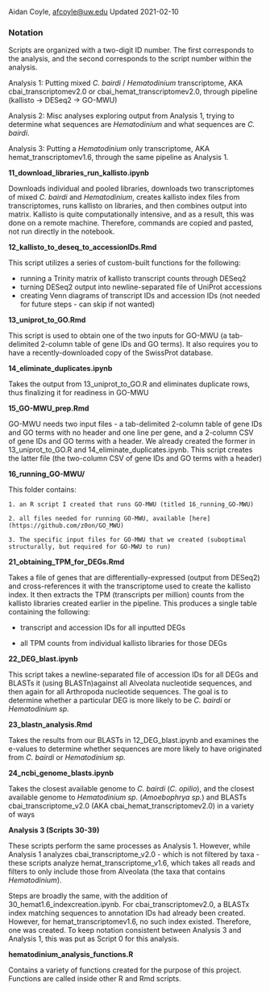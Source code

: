 Aidan Coyle, afcoyle@uw.edu
Updated 2021-02-10

### Notation

Scripts are organized with a two-digit ID number. The first corresponds to the analysis, and the second corresponds to the script number within the analysis.

Analysis 1: Putting mixed _C. bairdi_ / _Hematodinium_ transcriptome, AKA cbai_transcriptomev2.0 or cbai_hemat_transcriptomev2.0, through pipeline (kallisto -> DESeq2 -> GO-MWU)

Analysis 2: Misc analyses exploring output from Analysis 1, trying to determine what sequences are _Hematodinium_ and what sequences are _C. bairdi_.

Analysis 3: Putting a _Hematodinium_ only transcriptome, AKA hemat_transcriptomev1.6, through the same pipeline as Analysis 1.

**11_download_libraries_run_kallisto.ipynb** 

Downloads individual and pooled libraries, downloads two transcriptomes of mixed _C. bairdi_ and _Hematodinium_, creates kallisto index files from transcriptomes, runs kallisto on libraries, and then combines output into matrix. Kallisto is quite computationally intensive, and as a result, this was done on a remote machine. Therefore, commands are copied and pasted, not run directly in the notebook.

**12_kallisto_to_deseq_to_accessionIDs.Rmd**

This script utilizes a series of custom-built functions for the following: 
- running a Trinity matrix of kallisto transcript counts through DESeq2
- turning DESeq2 output into newline-separated file of UniProt accessions
- creating Venn diagrams of transcript IDs and accession IDs (not needed for future steps - can skip if not wanted)

**13_uniprot_to_GO.Rmd**

This script is used to obtain one of the two inputs for GO-MWU (a tab-delimited 2-column table of gene IDs and GO terms). It also requires you to have a recently-downloaded copy of the SwissProt database.


**14_eliminate_duplicates.ipynb**

Takes the output from 13_uniprot_to_GO.R and eliminates duplicate rows, thus finalizing it for readiness in GO-MWU

**15_GO-MWU_prep.Rmd**

GO-MWU needs two input files - a tab-delimited 2-column table of gene IDs and GO terms with no header and one line per gene, and a 2-column CSV of gene IDs and GO terms with a header. We already created the former in 13_uniprot_to_GO.R and 14_eliminate_duplicates.ipynb. This script creates the latter file (the two-column CSV of gene IDs and GO terms with a header)

**16_running_GO-MWU/**

This folder contains: 

    1. an R script I created that runs GO-MWU (titled 16_running_GO-MWU)

    2. all files needed for running GO-MWU, available [here](https://github.com/z0on/GO_MWU)

    3. The specific input files for GO-MWU that we created (suboptimal structurally, but required for GO-MWU to run)

**21_obtaining_TPM_for_DEGs.Rmd**

Takes a file of genes that are differentially-expressed (output from DESeq2) and cross-references it with the transcriptome used to create the kallisto index. It then extracts the TPM (transcripts per million) counts from the kallisto libraries created earlier in the pipeline. This produces a single table containing the following:

- transcript and accession IDs for all inputted DEGs

- all TPM counts from individual kallisto libraries for those DEGs

**22_DEG_blast.ipynb**

This script takes a newline-separated file of accession IDs for all DEGs and BLASTs it (using BLASTn)against all Alveolata nucleotide sequences, and then again for all Arthropoda nucleotide sequences. The goal is to determine whether a particular DEG is more likely to be _C. bairdi_ or _Hematodinium sp._


**23_blastn_analysis.Rmd**

Takes the results from our BLASTs in 12_DEG_blast.ipynb and examines the e-values to determine whether sequences are more likely to have originated from _C. bairdi_ or _Hematodinium sp._

**24_ncbi_genome_blasts.ipynb**

Takes the closest available genome to _C. bairdi_ (_C. opilio_), and the closest available genome to _Hematodinium sp_. (_Amoebophrya sp._) and BLASTs cbai_transcriptome_v2.0 (AKA cbai_hemat_transcriptomev2.0) in a variety of ways

**Analysis 3 (Scripts 30-39)**

These scripts perform the same processes as Analysis 1. However, while Analysis 1 analyzes cbai_transcriptome_v2.0 - which is not filtered by taxa - these scripts analyze hemat_transcriptome_v1.6, which takes all reads and filters to only include those from Alveolata (the taxa that contains _Hematodinium_). 

Steps are broadly the same, with the addition of 30_hemat1.6_indexcreation.ipynb. For cbai_transcriptomev2.0, a BLASTx index matching sequences to annotation IDs had already been created. However, for hemat_transcriptomev1.6, no such index existed. Therefore, one was created. To keep notation consistent between Analysis 3 and Analysis 1, this was put as Script 0 for this analysis.

**hematodinium_analysis_functions.R**

Contains a variety of functions created for the purpose of this project. Functions are called inside other R and Rmd scripts.